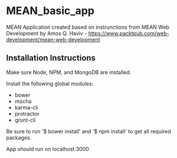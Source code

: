 # MEAN_basic_app
MEAN Application created based on instrunctions from MEAN Web Development by Amos Q. Haviv - https://www.packtpub.com/web-development/mean-web-development

## Installation Instructions ##

Make sure Node, NPM, and MongoDB are installed.

Install the following global modules:
* bower
* mocha
* karma-cli
* protractor
* grunt-cli

Be sure to run '$ bower install' and '$ npm install' to get all required packages.

App should run on localhost:3000
